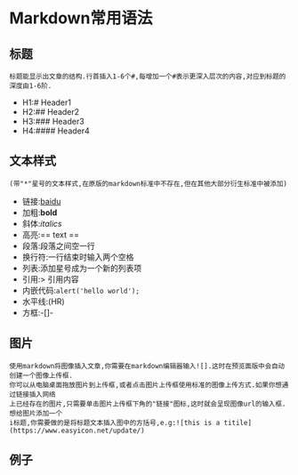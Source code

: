 # Markdown常用语法

## 标题  
    标题能显示出文章的结构.行首插入1-6个#,每增加一个#表示更深入层次的内容,对应到标题的深度由1-6阶.  
  * H1:# Header1  
  * H2:## Header2  
  * H3:### Header3  
  * H4:#### Header4  

## 文本样式  
    (带"*"星号的文本样式,在原版的markdown标准中不存在,但在其他大部分衍生标准中被添加)  
 * 链接:[baidu](http://www.baidu.com)  
 * 加粗:**bold**  
 * 斜体:*italics*  
 * 高亮:== text ==  
 * 段落:段落之间空一行  
 * 换行符:一行结束时输入两个空格  
 * 列表:添加星号成为一个新的列表项  
 * 引用:> 引用内容  
 * 内嵌代码:`alert('hello world');`  
 * 水平线:(HR)  
 * 方框:-[]-  

## 图片  
    使用markdown将图像插入文章,你需要在markdown编辑器输入![].这时在预览面版中会自动创建一个图像上传框.  
    你可以从电脑桌面拖放图片到上传框,或者点击图片上传框使用标准的图像上传方式.如果你想通过链接插入网络  
    上已经存在的图片,只需要单击图片上传框下角的"链接"图标,这时就会呈现图像url的输入框.想给图片添加一个  
    i标题,你需要做的是将标题文本插入图中的方括号,e.g:![this is a titile](https://www.easyicon.net/update/)

## 例子  
